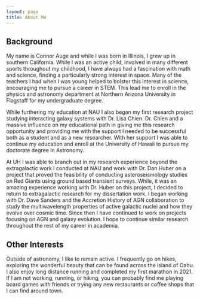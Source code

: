 ```yaml
---
layout: page
title: About Me
---
```


## Background
My name is Connor Auge and while I was born in Illinois, I grew up in southern California. While I was an active child, involved in many different sports throughout my childhood, I have always had a fascination with math and science, finding a particularly strong interest in space. Many of the teachers I had when I was young helped to bolster this interest in science, encouraging me to pursue a career in STEM. This lead me to enroll in the physics and astronomy department at Northern Arizona University in Flagstaff for my undergraduate degree. 

While furthering my education at NAU I also began my first research project studying interacting galaxy systems with Dr. Lisa Chien. Dr. Chien and a massive influence on my educational path in giving me this research opportunity and providing me with the support I needed to be successful both as a student and as a new researcher. With her support I was able to continue my education and enroll at the University of Hawaii to pursue my doctorate degree in Astronomy. 

At UH I was able to branch out in my research experience beyond the extragalactic work I conducted at NAU and work with Dr. Dan Huber on a project that proved the feasibility of conducting asteroseismology studies on Red Giants using ground based transient surveys. While, it was an amazing experience working with Dr. Huber on this project, I decided to return to extragalactic research for my dissertation work. I began working with Dr. Dave Sanders and the Accretion History of AGN collaboration to study the multiwavelength properties of active galactic nuclei and how they evolve over cosmic time. Since then I have continued to work on projects focusing on AGN and galaxy evolution. I hope to continue similar research throughout the rest of my career in academia. 

## Other Interests 
Outside of astronomy, I like to remain active. I frequently go on hikes, exploring the wonderful beauty that can be found across the island of Oahu. I also enjoy long distance running and completed my first marathon in 2021. If I am not working, running, or hiking, you can probably find me playing board games with friends or trying any new restaurants or coffee shops that I can find around town. 
